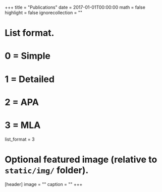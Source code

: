 +++
title = "Publications"
date = 2017-01-01T00:00:00
math = false
highlight = false
ignorecollection = ""

# List format.
#   0 = Simple
#   1 = Detailed
#   2 = APA
#   3 = MLA
list_format = 3

# Optional featured image (relative to `static/img/` folder).
[header]
image = ""
caption = ""
+++
